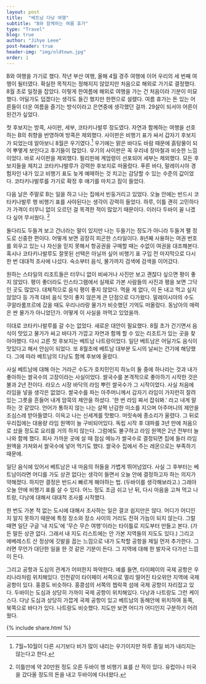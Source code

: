 ```yaml
---
layout: post
title:  "베트남 다낭 여행"
subtitle: "B와 함께하는 여름 휴가"
type: "Travel"
blog: true
author: "Jihye Leee"
post-header: true
header-img: "img/oldtown.jpg"
order: 1
---
```


B와 여행을 가기로 했다. 작년 부산 여행, 올해 4월 경주 여행에 이어 우리의 세 번째 여행이 될터였다. 확실한 목적지는 정해지지 않았지만 처음으로 해외로 가기로 결정했다. 8월 초로 일정을 잡았다. 이렇게 한여름에 해외로 여행을 가는 건 처음이라 기분이 미묘했다. 어딜가도 덥겠다는 생각도 들긴 했지만 한편으로 설렜다. 여름 휴가는 돈 있는 어른들이 더운 여름을 즐기는 방식이라고 은연중에 생각했던 걸까. 29살이 되서야 어른이 된건가 싶었다.

첫 후보지는 방콕, 사이판, 세부, 코타키나발루 정도였다. 자연과 함께하는 여행을 선호하는 B의 취향을 반영하여 방콕은 제외했다. 사이판은 비행기 표가 싸서 갑자기 후보지가 되었는데 알아보니 8월은 우기였다.[^1] 우기에는 맑은 바다도 바람 때문에 흙탕물이 되어 뿌옇게 보인다고 후기들이 많았다. 우기의 사이판은 꼭 우리네 장마철과 비슷한 느낌이었다. 바로 사이판을 제외했다. 필리핀에 계엄령이 선포되어 세부는 제외했다. 모든 후보지들을 제치고 코타키나발루가 강력한 후보지로 떠올랐다. 푸른 바다, 말레이시아 경험자인 내가 있고 비행기 표도 늦게 예매하는 것 치고는 감당할 수 있는 수준의 값이었다. 코타키나발루를 가기로 확정 후 얘기를 마치고 잠이 들었다.

[^1]: 7월~10월이 다른 시기보다 비가 많이 내리는 우기이지만 하루 종일 비가 내리지는 않는다고 한다. 

다음 날은 주말로 B는 일을 하고 나는 집에서 빈둥거리고 있었다. 오늘 안에는 반드시 코타키나발루 행 비행기 표를 사야된다는 생각이 강력히 들었다. 하루, 이틀 괜히 고민하다가 가격이 터무니 없이 오르던 걸 목격한 적이 많았기 때문이다. 이러다 두바이 꼴 나겠다 싶어 무서웠다. [^2]

[^2]: 이틀만에 약 20만원 정도 오른 두바이 행 비행기 표를 산 적이 있다. 유럽이나 미국을 갔다올 정도의 돈을 내고 두바이에 다녀왔다.

돌다리도 두들겨 보고 건너라는 말이 있지만 나는 두들기는 정도가 아니라 두들겨 팰 정도로 신중한 편이다. 어떻게 보면 굉장히 피곤한 스타일이다. 8년째 사용하는 여권 번호를 외우고 있는 나 자신을 믿지 못해서 항공권을 구매할 때는 수없이 여권을 대조해본다. 혹시나 코타키나발루도 잘못된 선택은 아닐까 싶어 비행기 표 구입 전 마지막으로 다시 한 번 대대적 조사에 나섰다. 숙소부터 음식, 물가까지 검색에 검색을 이어갔다.

원하는 스타일의 리조트들은 터무니 없이 비싸거나 사진만 보고 괜찮다 싶으면 평이 좋지 않았다. 평이 좋더라도 인스타그램에서 실제로 가본 사람들의 사진과 평을 보면 그닥인 곳도 많았다. 대체적으로 음식 평이 좋지 않았다. 먹을 게 없다, 이 돈 내고 먹고 싶지 않았다 등 가격 대비 음식 맛이 좋지 않은게 큰 단점으로 다가왔다. 말레이시아의 수도 쿠알라룸프르에 갔을 때도 우리나라랑 물가가 비슷했던 기억도 떠올랐다. 동남아의 매력은 싼 물가가 아니었던가. 어떻게 이 사실을 까먹고 있었을까.

이대로 코타키나발루를 갈 수는 없었다. 새로운 대안이 필요했다. 8월 초가 건기면서 음식이 맛있고 물가가 싸고 바다가 가깝고 자연과 함께 할 수 있는 리조트가 있는 곳을 찾아야했다. 다시 고른 첫 후보지는 베트남 나트랑이었다. 일단 베트남은 어딜가도 음식이 맛있다고 해서 안심이 되었다. 또 8월초에 베트남 대부분 도시의 날씨는 건기에 해당했다. 그에 따라 베트남의 다낭도 함께 후보에 올랐다.

사실 베트남에 대해 아는 거라곤 수도가 호치민인지 하노이 둘 중에 하나라는 것과 내가 좋아하는 쌀국수의 고장이라는 사실이었다. 쌀국수를 본격적으로 좋아하기 시작한 것은 불과 2년 전이다. 라오스 시장 바닥의 라임 뿌린 쌀국수가 그 시작이었다. 사실 처음에 라임을 넣을 생각은 없었다. 쌀국수를 파는 아주머니께서 갑자기 라임이 가지런히 잘려있는 그릇을 흔들어 내게 암묵의 제안을 하셨다. '한 번 라임 짜서 잡숴봐.' 라고 내게 말하는 것 같았다. 언어가 통하지 않는 나는 살짝 난감한 미소를 지으며 아주머니의 제안을 조심스레 받아들였다. 이윽고 나는 신세계를 맛봤다. 머릿속에 종소리가 울렸다. 그 뒤로 우리집에는 대용량 라임 원액이 늘 구비되어있다. 독립 시작 후 대파를 3년 만에 처음으로 샀을 정도로 요리를 거의 하지 않는다. 그럼에도 불구하고 라임 원액은 2년 전부터 늘 나와 함께 했다. 회사 가까운 곳에 살 때 점심 메뉴가 쌀국수로 결정되면 집에 들러 라임 원액을 가져와서 쌀국수에 넣어 먹기도 했다. 쌀국수 집에서 주는 레몬으로는 부족하기 때문에.

일단 음식에 있어서 베트남은 내 마음의 허들을 가볍게 뛰어넘었다. 사실 그 후부터는 베트남이라면 어디를 가도 상관 없다는 생각이 들면서 오늘 안에 결정하고자 하는 의지가 약해졌다. 하지만 결정은 반드시 빠르게 해야하는 법. (두바이를 생각해보라고.) 그래야 오늘 안에 비행기 표를 살 수 있다. 어느 정도 조금 쉬고 난 뒤, 다시 마음을 고쳐 먹고 나트랑, 다낭에 대해서 대대적 조사를 시작했다.

한 번도 가본 적 없는 도시에 대해서 조사하는 일은 결코 쉽지만은 않다. 어디가 어디인지 알지 못하기 때문에 특정 장소와 장소 사이의 거리도 전혀 가늠이 되지 않는다. 그럴 때면 일단 구글 '내 지도'에 '무슨 무슨 여행'이라는 타이틀로 지도부터 만들고 본다. (가든 말든 상관 없다. 그래서 내 지도 리스트에는 안 가본 지역들의 지도도 있다.) 그리고 에베레스트 산 정상에 깃발을 꼽는 느낌으로 내가 도착할 공항을 제일 먼저 추가한다. 그러면 무언가 대단한 일을 한 것 같은 기분이 든다. 그 지역에 대해 한 발자국 다가선 느낌이 든다.

그리고 공항과 도심의 관계가 어떠한지 파악한다. 예를 들면, 타이페이의 국제 공항은 우리나라처럼 위치해있다. 인천같이 타이페이 서쪽으로 멀리 떨어진 타오위안 지역에 국제 공항이 있다. 홍콩도 비슷하다. 홍콩섬의 서쪽의 쳅락콕 섬에 국제 공항이 자리잡고 있다. 두바이는 도심과 상당히 가까이 국제 공항이 위치해있다. 다낭과 나트랑도 그런 케이스다. 다낭 도심과 상당히 가깝게 국제 공항이 있고 베트남의 동해안에 위치하여 동쪽, 북쪽으로 바다가 있다. 나트랑도 비슷했다. 지도만 보면 어디가 어디인지 구분하기 어려웠다.

{% include share.html %}